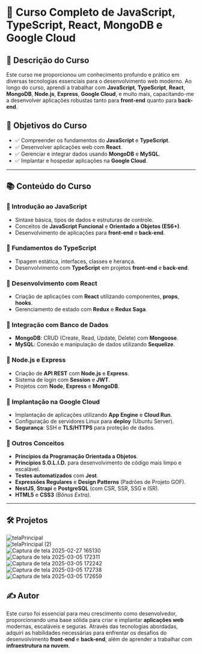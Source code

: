 # 🚀 Curso Completo de JavaScript, TypeScript, React, MongoDB e Google Cloud

## 📌 Descrição do Curso

Este curso me proporcionou um conhecimento profundo e prático em diversas tecnologias essenciais para o desenvolvimento web moderno. Ao longo do curso, aprendi a trabalhar com **JavaScript**, **TypeScript**, **React**, **MongoDB**, **Node.js**, **Express**, **Google Cloud**, e muito mais, capacitando-me a desenvolver aplicações robustas tanto para **front-end** quanto para **back-end**.

## 🎯 Objetivos do Curso

- ✅ Compreender os fundamentos do **JavaScript** e **TypeScript**.  
- ✅ Desenvolver aplicações web com **React**.  
- ✅ Gerenciar e integrar dados usando **MongoDB** e **MySQL**.  
- ✅ Implantar e hospedar aplicações na **Google Cloud**.  

---

## 📚 Conteúdo do Curso  

### 🔹 Introdução ao JavaScript  
- Sintaxe básica, tipos de dados e estruturas de controle.  
- Conceitos de **JavaScript Funcional** e **Orientado a Objetos (ES6+)**.  
- Desenvolvimento de aplicações para **front-end** e **back-end**.  

### 🔹 Fundamentos do TypeScript  
- Tipagem estática, interfaces, classes e herança.  
- Desenvolvimento com **TypeScript** em projetos **front-end** e **back-end**.  

### 🔹 Desenvolvimento com React  
- Criação de aplicações com **React** utilizando componentes, **props**, **hooks**.  
- Gerenciamento de estado com **Redux** e **Redux Saga**.  

### 🔹 Integração com Banco de Dados  
- **MongoDB**: CRUD (Create, Read, Update, Delete) com **Mongoose**.  
- **MySQL**: Conexão e manipulação de dados utilizando **Sequelize**.  

### 🔹 Node.js e Express  
- Criação de **API REST** com **Node.js** e **Express**.  
- Sistema de login com **Session** e **JWT**.  
- Projetos com **Node**, **Express** e **MongoDB**.  

### 🔹 Implantação na Google Cloud  
- Implantação de aplicações utilizando **App Engine** e **Cloud Run**.  
- Configuração de servidores Linux para **deploy** (Ubuntu Server).  
- **Segurança**: SSH e **TLS/HTTPS** para proteção de dados.  

### 🔹 Outros Conceitos  
- **Princípios da Programação Orientada a Objetos**.  
- **Princípios S.O.L.I.D.** para desenvolvimento de código mais limpo e escalável.  
- **Testes automatizados** com **Jest**.  
- **Expressões Regulares** e **Design Patterns** (Padrões de Projeto GOF).  
- **NestJS**, **Strapi** e **PostgreSQL** (com CSR, SSR, SSG e ISR).  
- **HTML5** e **CSS3** *(Bônus Extra)*.  

---

## 🛠 Projetos  

![telaPrincipal](https://github.com/user-attachments/assets/b3425d21-c20d-4937-959a-8afba4ef4d6f)  
![telaPrincipal (2)](https://github.com/user-attachments/assets/d5cd0ef5-2bd2-4b63-9ddb-11ba9a4648e0)  
![Captura de tela 2025-02-27 165130](https://github.com/user-attachments/assets/31849316-1fb9-4c43-8056-a530e054c83e)  
![Captura de tela 2025-03-05 172311](https://github.com/user-attachments/assets/dce41184-5709-4aa0-a4e6-a93c86637407)
![Captura de tela 2025-03-05 172242](https://github.com/user-attachments/assets/859dd2ac-d439-428c-94e9-b645bf3d5631)
![Captura de tela 2025-03-05 172738](https://github.com/user-attachments/assets/baf52ec6-2455-45ce-bc45-1a50ab20e5ec)
![Captura de tela 2025-03-05 172659](https://github.com/user-attachments/assets/1f67a52e-8603-4220-9a86-715ab7a28f3d)


## ✍️ Autor  

Este curso foi essencial para meu crescimento como desenvolvedor, proporcionando uma base sólida para criar e implantar **aplicações web** modernas, escaláveis e seguras. Através das tecnologias abordadas, adquiri as habilidades necessárias para enfrentar os desafios do desenvolvimento **front-end** e **back-end**, além de aprender a trabalhar com **infraestrutura na nuvem**.  
